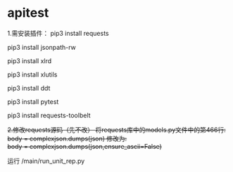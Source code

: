 # apitest

1.需安装插件：
pip3 install requests

pip3 install jsonpath-rw

pip3 install xlrd

pip3 install xlutils

pip3 install ddt

pip3 install pytest

pip3 install requests-toolbelt

~~2.修改requests源码（先不改）
将requests库中的models.py文件中的第466行:
       body = complexjson.dumps(json)
修改为:          
       body = complexjson.dumps(json,ensure_ascii=False)~~

运行
/main/run_unit_rep.py